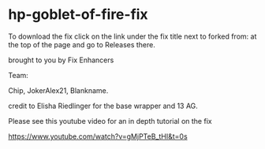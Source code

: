 # hp-goblet-of-fire-fix

To download the fix click on the link under the fix title next to forked from: at the top of the page and go to Releases there.

brought to you by Fix Enhancers 

Team: 

Chip, JokerAlex21, Blankname.

credit to Elisha Riedlinger for the base wrapper and 13 AG.

Please see this youtube video for an in depth tutorial on the fix

https://www.youtube.com/watch?v=gMjPTeB_tHI&t=0s

